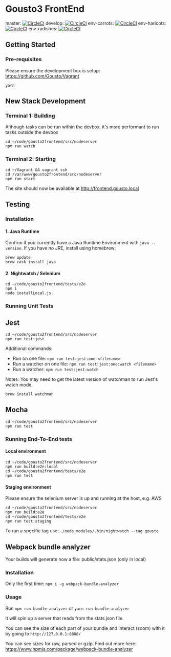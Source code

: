 Gousto3 FrontEnd
====

master: [![CircleCI](https://circleci.com/gh/Gousto/Gousto3-FrontEnd/tree/master.svg?style=svg&circle-token=d0c9c6676ead6759cf762f958042ebb722087f2f)](https://circleci.com/gh/Gousto/Gousto3-FrontEnd/tree/master)
develop: [![CircleCI](https://circleci.com/gh/Gousto/Gousto3-FrontEnd/tree/develop.svg?style=svg&circle-token=d0c9c6676ead6759cf762f958042ebb722087f2f)](https://circleci.com/gh/Gousto/Gousto3-FrontEnd/tree/develop)
env-carrots: [![CircleCI](https://circleci.com/gh/Gousto/Gousto3-FrontEnd/tree/env-carrots.svg?style=svg&circle-token=d0c9c6676ead6759cf762f958042ebb722087f2f)](https://circleci.com/gh/Gousto/Gousto3-FrontEnd/tree/env-carrots)
env-haricots: [![CircleCI](https://circleci.com/gh/Gousto/Gousto3-FrontEnd/tree/env-haricots.svg?style=svg&circle-token=d0c9c6676ead6759cf762f958042ebb722087f2f)](https://circleci.com/gh/Gousto/Gousto3-FrontEnd/tree/env-haricots)
env-radishes: [![CircleCI](https://circleci.com/gh/Gousto/Gousto3-FrontEnd/tree/env-radishes.svg?style=svg&circle-token=d0c9c6676ead6759cf762f958042ebb722087f2f)](https://circleci.com/gh/Gousto/Gousto3-FrontEnd/tree/env-radishes)

## Getting Started
### Pre-requisites
Please ensure the development box is setup: https://github.com/Gousto/Vagrant
```shell
yarn
```

## New Stack Development
### Terminal 1: Building

Although tasks can be run within the devbox, it's more performant to run tasks outside the devbox
```shell
cd ~/code/gousto2frontend/src/nodeserver
npm run watch
```

### Terminal 2: Starting
```shell
cd ~/Vagrant && vagrant ssh
cd /var/www/gousto2frontend/src/nodeserver
npm run start
```

The site should now be available at http://frontend.gousto.local


## Testing
### Installation
#### 1. Java Runtime

Confirm if you currently have a Java Runtime Environment with `java --version`. If you have no JRE, install using homebrew;

```shell
brew update
brew cask install java
```

#### 2. Nightwatch / Selenium
```shell
cd ~/code/gousto2frontend/tests/e2e
npm i
node installLocal.js
```

### Running Unit Tests

## Jest
```shell
cd ~/code/gousto2frontend/src/nodeserver
npm run test:jest
```

Additional commands:
- Run on one file: `npm run test:jest:one <filename>`
- Run a watcher on one file: `npm run test:jest:one:watch <filename>`
- Run a watcher: `npm run test:jest:watch`

Notes:
You may need to get the latest version of watchman to run Jest's watch mode.
```shell
brew install watchman
```

## Mocha
```shell
cd ~/code/gousto2frontend/src/nodeserver
npm run test
```

### Running End-To-End tests
#### Local environment
```shell
cd ~/code/gousto2frontend/src/nodeserver
npm run build:e2e:local
cd ~/code/gousto2frontend/tests/e2e
npm run test
```

#### Staging environment
Please ensure the selenium server is up and running at the host, e.g. AWS
```shell
cd ~/code/gousto2frontend/src/nodeserver
npm run build:e2e
cd ~/code/gousto2frontend/tests/e2e
npm run test:staging
```

To run a specific tag use:
`./node_modules/.bin/nightwatch --tag gousto`

## Webpack bundle analyzer

Your builds will generate now a file: public/stats.json (only in local)

### Installation

Only the first time: `npm i -g webpack-bundle-analyzer`

### Usage

Run
`npm run bundle-analyzer`
or
`yarn run bundle-analyzer`

It will spin up a server that reads from the stats.json file.

You can see the size of each part of your bundle and interact (zoom) with it by going to `http://127.0.0.1:8888/`

You can see sizes for raw, parsed or gzip. Find out more here:
https://www.npmjs.com/package/webpack-bundle-analyzer

